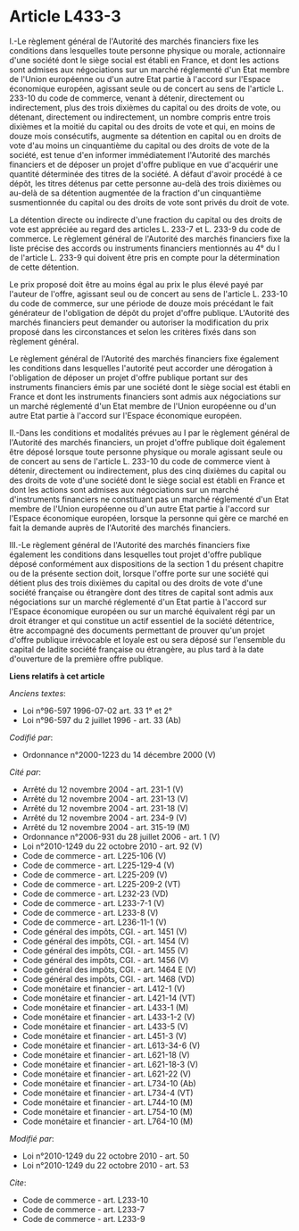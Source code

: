 # Article L433-3

I.-Le règlement général de l'Autorité des marchés financiers fixe les conditions dans lesquelles toute personne physique ou
morale, actionnaire d'une société dont le siège social est établi en France, et dont les actions sont admises aux
négociations sur un marché réglementé d'un Etat membre de l'Union européenne ou d'un autre Etat partie à l'accord sur
l'Espace économique européen, agissant seule ou de concert au sens de l'article L. 233-10 du code de commerce, venant à
détenir, directement ou indirectement, plus des trois dixièmes du capital ou des droits de vote, ou détenant, directement ou
indirectement, un nombre compris entre trois dixièmes et la moitié du capital ou des droits de vote et qui, en moins de douze
mois consécutifs, augmente sa détention en capital ou en droits de vote d'au moins un cinquantième du capital ou des droits
de vote de la société, est tenue d'en informer immédiatement l'Autorité des marchés financiers et de déposer un projet
d'offre publique en vue d'acquérir une quantité déterminée des titres de la société. A défaut d'avoir procédé à ce dépôt, les
titres détenus par cette personne au-delà des trois dixièmes ou au-delà de sa détention augmentée de la fraction d'un
cinquantième susmentionnée du capital ou des droits de vote sont privés du droit de vote. 

La détention directe ou indirecte d'une fraction du capital ou des droits de vote est appréciée au regard des articles L.
233-7 et L. 233-9 du code de commerce. Le règlement général de l'Autorité des marchés financiers fixe la liste précise des
accords ou instruments financiers mentionnés au 4° du I de l'article L. 233-9 qui doivent être pris en compte pour la
détermination de cette détention. 

Le prix proposé doit être au moins égal au prix le plus élevé payé par l'auteur de l'offre, agissant seul ou de concert au
sens de l'article L. 233-10 du code de commerce, sur une période de douze mois précédant le fait générateur de l'obligation
de dépôt du projet d'offre publique. L'Autorité des marchés financiers peut demander ou autoriser la modification du prix
proposé dans les circonstances et selon les critères fixés dans son règlement général. 

Le règlement général de l'Autorité des marchés financiers fixe également les conditions dans lesquelles l'autorité peut
accorder une dérogation à l'obligation de déposer un projet d'offre publique portant sur des instruments financiers émis par
une société dont le siège social est établi en France et dont les instruments financiers sont admis aux négociations sur un
marché réglementé d'un Etat membre de l'Union européenne ou d'un autre Etat partie à l'accord sur l'Espace économique
européen. 

II.-Dans les conditions et modalités prévues au I par le règlement général de l'Autorité des marchés financiers, un projet
d'offre publique doit également être déposé lorsque toute personne physique ou morale agissant seule ou de concert au sens de
l'article L. 233-10 du code de commerce vient à détenir, directement ou indirectement, plus des cinq dixièmes du capital ou
des droits de vote d'une société dont le siège social est établi en France et dont les actions sont admises aux négociations
sur un marché d'instruments financiers ne constituant pas un marché réglementé d'un Etat membre de l'Union européenne ou d'un
autre Etat partie à l'accord sur l'Espace économique européen, lorsque la personne qui gère ce marché en fait la demande
auprès de l'Autorité des marchés financiers. 

III.-Le règlement général de l'Autorité des marchés financiers fixe également les conditions dans lesquelles tout projet
d'offre publique déposé conformément aux dispositions de la section 1 du présent chapitre ou de la présente section doit,
lorsque l'offre porte sur une société qui détient plus des trois dixièmes du capital ou des droits de vote d'une société
française ou étrangère dont des titres de capital sont admis aux négociations sur un marché réglementé d'un Etat partie à
l'accord sur l'Espace économique européen ou sur un marché équivalent régi par un droit étranger et qui constitue un actif
essentiel de la société détentrice, être accompagné des documents permettant de prouver qu'un projet d'offre publique
irrévocable et loyale est ou sera déposé sur l'ensemble du capital de ladite société française ou étrangère, au plus tard à
la date d'ouverture de la première offre publique.

**Liens relatifs à cet article**

_Anciens textes_:

  - Loi n°96-597 1996-07-02 art. 33 1° et 2°
  - Loi n°96-597 du 2 juillet 1996 - art. 33 (Ab)

_Codifié par_:

  - Ordonnance n°2000-1223 du 14 décembre 2000 (V)

_Cité par_:

  - Arrêté du 12 novembre 2004 - art. 231-1 (V)
  - Arrêté du 12 novembre 2004 - art. 231-13 (V)
  - Arrêté du 12 novembre 2004 - art. 231-18 (V)
  - Arrêté du 12 novembre 2004 - art. 234-9 (V)
  - Arrêté du 12 novembre 2004 - art. 315-19 (M)
  - Ordonnance n°2006-931 du 28 juillet 2006 - art. 1 (V)
  - Loi n°2010-1249 du 22 octobre 2010 - art. 92 (V)
  - Code de commerce - art. L225-106 (V)
  - Code de commerce - art. L225-129-4 (V)
  - Code de commerce - art. L225-209 (V)
  - Code de commerce - art. L225-209-2 (VT)
  - Code de commerce - art. L232-23 (VD)
  - Code de commerce - art. L233-7-1 (V)
  - Code de commerce - art. L233-8 (V)
  - Code de commerce - art. L236-11-1 (V)
  - Code général des impôts, CGI. - art. 1451 (V)
  - Code général des impôts, CGI. - art. 1454 (V)
  - Code général des impôts, CGI. - art. 1455 (V)
  - Code général des impôts, CGI. - art. 1456 (V)
  - Code général des impôts, CGI. - art. 1464 E (V)
  - Code général des impôts, CGI. - art. 1468 (VD)
  - Code monétaire et financier - art. L412-1 (V)
  - Code monétaire et financier - art. L421-14 (VT)
  - Code monétaire et financier - art. L433-1 (M)
  - Code monétaire et financier - art. L433-1-2 (V)
  - Code monétaire et financier - art. L433-5 (V)
  - Code monétaire et financier - art. L451-3 (V)
  - Code monétaire et financier - art. L613-34-6 (V)
  - Code monétaire et financier - art. L621-18 (V)
  - Code monétaire et financier - art. L621-18-3 (V)
  - Code monétaire et financier - art. L621-22 (V)
  - Code monétaire et financier - art. L734-10 (Ab)
  - Code monétaire et financier - art. L734-4 (VT)
  - Code monétaire et financier - art. L744-10 (M)
  - Code monétaire et financier - art. L754-10 (M)
  - Code monétaire et financier - art. L764-10 (M)

_Modifié par_:

  - Loi n°2010-1249 du 22 octobre 2010 - art. 50
  - Loi n°2010-1249 du 22 octobre 2010 - art. 53

_Cite_:

  - Code de commerce - art. L233-10
  - Code de commerce - art. L233-7
  - Code de commerce - art. L233-9
